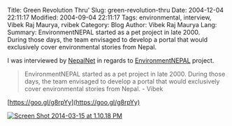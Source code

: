 Title: Green Revolution Thru'
Slug: green-revolution-thru
Date: 2004-12-04 22:11:17
Modified: 2004-09-04 22:11:17
Tags: environmental, interview, Vibek Raj Maurya, rvibek
Category: Blog
Author: Vibek Raj Maurya
Lang: 
Summary: EnvironmentNEPAL started as a pet project in late 2000. During those days, the team envisaged to develop a portal that would exclusively cover environmental stories from Nepal.

I was interviewed by [NepalNet](http://nepalnet.net) in regards to [EnvironmentNEPAL](http://goo.gl/iYq3zO) project. 

> EnvironmentNEPAL started as a pet project in late 2000. During those days, the team envisaged to develop a portal that would exclusively cover environmental stories from Nepal. - Vibek

[https://goo.gl/g8rpYy](https://goo.gl/g8rpYy)

[![Screen Shot 2014-03-15 at 1.10.18 PM](http://i0.wp.com/res.cloudinary.com/rvibek-com-np/image/upload/v1423914275/Screen-Shot-2014-03-15-at-1.10.18-PM_mkgm8s.png?resize=605%2C379)](https://web.archive.org/web/20040816074557/http://www.nepalnet.net/article/1001_1020/article1009.htm)


